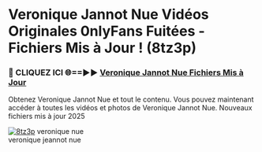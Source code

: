 # Veronique Jannot Nue Vidéos Originales 0nlyFans Fuitées - Fichiers Mis à Jour ! (8tz3p)

<h3>🔴 CLIQUEZ ICI 🌐==►► <a href="https://tinyurl.com/2pmr4ezf" rel="nofollow">Veronique Jannot Nue Fichiers Mis à Jour</a></h3>

Obtenez Veronique Jannot Nue et tout le contenu. Vous pouvez maintenant accéder à toutes les vidéos et photos de Veronique Jannot Nue. Nouveaux fichiers mis à jour 2025

[![8tz3p](https://i.imgur.com/6SNvagu.gif)](https://tinyurl.com/2pmr4ezf)
veronique nue<br>
veronique jeannot nue